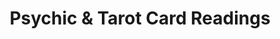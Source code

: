 ---
title: "Psychic & Tarot Card Readings"
url: /berlin/psychic-und-tarot-card-readings/
shop: Allgemein
---